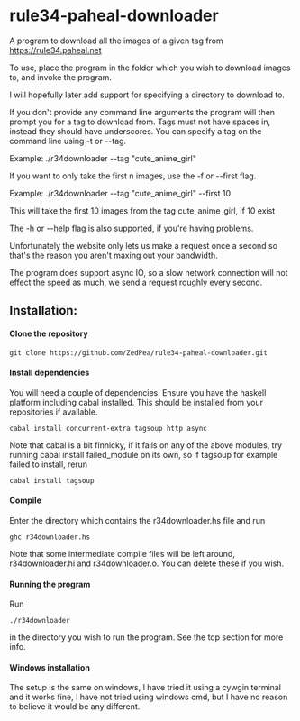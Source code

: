 # rule34-paheal-downloader
A program to download all the images of a given tag from https://rule34.paheal.net

To use, place the program in the folder which you wish to download images to, and invoke the program.

I will hopefully later add support for specifying a directory to download to.

If you don't provide any command line arguments the program will then prompt you for a tag to download from.
Tags must not have spaces in, instead they should have underscores. You can specify a tag on the command line using -t or --tag.

Example: ./r34downloader --tag "cute_anime_girl"

If you want to only take the first n images, use the -f or --first flag.

Example: ./r34downloader --tag "cute_anime_girl" --first 10

This will take the first 10 images from the tag cute_anime_girl, if 10 exist

The -h or --help flag is also supported, if you're having problems.

Unfortunately the website only lets us make a request once a second so that's the reason you aren't maxing out your bandwidth.

The program does support async IO, so a slow network connection will not effect the speed as much, we send a request roughly every second.

## Installation:

#### Clone the repository
`git clone https://github.com/ZedPea/rule34-paheal-downloader.git`

#### Install dependencies
You will need a couple of dependencies. Ensure you have the haskell platform including cabal installed.
This should be installed from your repositories if available. 

`cabal install concurrent-extra tagsoup http async`

Note that cabal is a bit finnicky, if it fails on any of the above modules, try running cabal install failed_module on its own, so if tagsoup for example failed to install, rerun

`cabal install tagsoup`

#### Compile
Enter the directory which contains the r34downloader.hs file and run

`ghc r34downloader.hs`

Note that some intermediate compile files will be left around, r34downloader.hi and r34downloader.o. You can delete these if you wish.

#### Running the program
Run

`./r34downloader`

in the directory you wish to run the program. See the top section for more info.

#### Windows installation
The setup is the same on windows, I have tried it using a cywgin terminal and it works fine, I have not tried using windows cmd, but I have no reason to believe it would be any different.
